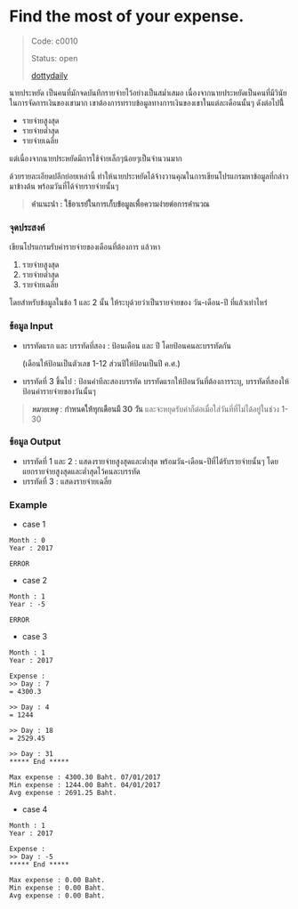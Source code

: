 # Find the most of your expense. #
> Code: c0010
>
> Status: open
>
> [dottydaily](https://github.com/dottydaily)

นายประหยัด เป็นคนที่มักจดบันทึกรายจ่ายไว้อย่างเป็นสม่ำเสมอ เนื่องจากนายประหยัดเป็นคนที่มีวินัยในการจัดการเงินของเขามาก เขาต้องการทราบข้อมูลทางการเงินของเขาในแต่ละเดือนนั้นๆ ดังต่อไปนี้้

-   รายจ่ายสูงสุด
-   รายจ่ายต่ำสุด
-   รายจ่ายเฉลี่ย

แต่เนื่องจากนายประหยัดมีการใช้จ่ายเล็กๆน้อยๆเป็นจำนวนมาก

ด้วยรายละเอียดปลีกย่อยเหล่านี้ ทำให้นายประหยัดได้จ้างวานคุณในการเขียนโปรแกรมหาข้อมูลที่กล่าวมาข้างต้น พร้อมวันที่ได้จ่ายรายจ่ายนั้นๆ

> **คำแนะนำ : ใช้อาเรย์ในการเก็บข้อมูลเพื่อความง่ายต่อการคำนวณ**

### จุดประสงค์ ###

เขียนโปรแกรมรับค่ารายจ่ายของเดือนที่ต้องการ แล้วหา

1.  รายจ่ายสูงสุด
2.  รายจ่ายต่ำสุด
3.  รายจ่ายเฉลี่ย

โดยสำหรับข้อมูลในข้อ 1 และ 2 นั้น ให้ระบุด้วยว่าเป็นรายจ่ายของ วัน-เดือน-ปี ที่แล้วเท่าไหร่

### ข้อมูล Input ###
-   บรรทัดแรก และ บรรทัดที่สอง : ป้อนเดือน และ ปี โดยป้อนคนละบรรทัดกัน

    (เดือนให้ป้อนเป็นตัวเลข 1-12 ส่วนปีให้ป้อนเป็นปี ค.ศ.)

-   บรรทัดที่ 3 ขึ้นไป : ป้อนค่าทีละสองบรรทัด บรรทัดแรกให้ป้อนวันที่ต้องการระบุ, บรรทัดที่สองให้ป้อนค่ารายจ่ายของวันนั้นๆ

> **_หมายเหตุ_** : **กำหนดให้ทุกเดือนมี 30 วัน** และจะหยุดรับค่าก็ต่อเมื่อใส่วันที่ที่ไม่ได้อยู่ในช่วง 1-30

### ข้อมูล Output ###
-   บรรทัดที่ 1 และ 2 : แสดงรายจ่ายสูงสุดและต่ำสุด พร้อมวัน-เดือน-ปีที่ได้รับรายจ่ายนั้นๆ โดยแยกรายจ่ายสูงสุดและต่ำสุดไว้คนละบรรทัด
-   บรรทัดที่ 3 : แสดงรายจ่ายเฉลี่ย

### Example ###
-   case 1

```
Month : 0
Year : 2017

ERROR
```

-   case 2

```
Month : 1
Year : -5

ERROR
```

-   case 3

```
Month : 1
Year : 2017

Expense :
>> Day : 7
= 4300.3

>> Day : 4
= 1244

>> Day : 18
= 2529.45

>> Day : 31
***** End *****

Max expense : 4300.30 Baht. 07/01/2017
Min expense : 1244.00 Baht. 04/01/2017
Avg expense : 2691.25 Baht.
```

-   case 4

```
Month : 1
Year : 2017

Expense :
>> Day : -5
***** End *****

Max expense : 0.00 Baht.
Min expense : 0.00 Baht.
Avg expense : 0.00 Baht.
```
